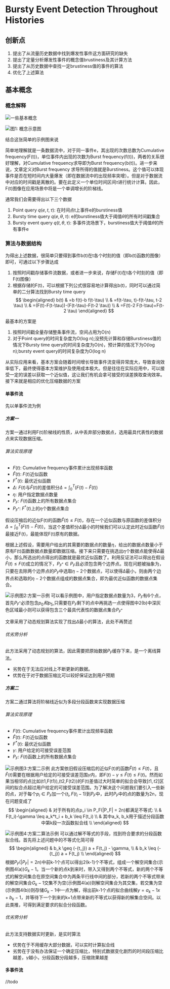 # Bursty Event Detection Throughout Histories
## 创新点
1. 提出了从流量历史数据中找到爆发性事件这方面研究的缺失
2. 提出了定量分析爆发性事件的概念值brustiness及其计算方法
3. 提出了从历史数据中查找一定brustiness值的事件的算法
4. 优化了上述算法
## 基本概念
### 概念解释
![一些基本概念](pics/BEDTH_0.png)

![图1: 概念示意图](pics/BEDTH_1.png)

结合这张简单的示例图来说

简单地理解就是一条数据流中，对于同一事件e，其出现的次数总数为Cumulative frequency(F(t))，单位事件内出现的次数为Burst frequency(f(t))，两者的关系很好理解，对Cumulative frequency求导即为Burst frequency(b(t))。进一步来说，文章定义对Burst frequency 求导所得的值就是Burstiness。这个值可以体现事件是否在短时间内大量爆发（即在数据流中的出现频率突增）。但是对于数据流中对应的时间戳是离散的。要在此定义一个单位时间区间$\tau$进行统计计算。因此，F(t)图像在应用场景中将是一个单调增长的阶梯线。

通常我们会需要得出以下三个数据
1. Point query $q(e,t,\tau)$: 在时间点t上事件e的burstiness值
2. Bursty time query $q(e,\theta, \tau)$: e的burstiness值大于阈值$\theta$的所有时间戳集合
3. Bursty event query $q(t,\theta, \tau)$: 多事件流场景下，burstiness值大于阈值$\theta$的所有事件e 

### 算法与数据结构
为得出上述数据，很简单只要得到事件b(t)在t各个时刻的值（即b(t)函数的图像）即可，可通过以下步骤达成
1. 按照时间戳存储事件流数据，或者进一步来说，存储F(t)在t各个时刻的值（即F(t)图像）
2. 根据存储的F(t)，可以根据下列公式很容易地计算得出b(t)，同时可以通过简单的二分算法找到Bursty time query
$$
\begin{aligned}
b(t) & =b f(t)-b f(t-\tau) \\
& =f(t-\tau, t)-f(t-\tau, t-2 \tau) \\
& =(F(t)-F(t-\tau))-(F(t-\tau)-F(t-2 \tau)) \\
& =F(t)-2 F(t-\tau)+F(t-2 \tau)
\end{aligned}
$$

最基本的方案是
1. 按照时间戳全量存储整条事件流，空间占用为O(n)
2. 对于Point query的时间复杂度为O(log n);没预先计算和存储Burstiness值的情况下Bursty time query的时间复杂度为O(n)，预计算的情况下为O(log n);bursty event query的时间复杂度为O(log n)

从实际应用来看，基本方案会随着时间增长导致事件流变得异常庞大，导致查询效率低下，最终使得基本方案维护及使用成本极大。但是往往在实际应用中，可以接受一定的误差以获取一个近似值，这让我们有机会拿可接受的误差换取查询效率。接下来就是相应的优化压缩数据的方案

#### 单事件流
先以单事件流为例
##### 方案一
方案一通过利用F(t)阶梯线的性质，从中丢弃部分数据点，选用最具代表性的数据点来实现数据压缩。
###### 算法实现原理
- $F(t)$: Cumulative frequency事件累计出现频率函数
- $\widehat{F}(t)$: $F(t)$近似函数
- $F^*(t)$: 最优近似函数
- $\Delta$: $F(t)$与$\widehat{F}(t)$的差值积分$\Delta=\int_0^T(F(t)-\widehat{F}(t))$
- $\eta$: 用户指定数据点数量
- $P_F$: $F(t)$函数上的所有数据点集合
- $P_{F^*}$: $F^*(t)$上的$\eta$个数据点集合

假设压缩后的近似F(t)的函数$\widehat{F}(t) \leq F(t)$，存在一个近似函数与原函数的差值积分$\Delta=\int_0^T(F(t)-\widehat{F}(t))$，当这个差值积分$\Delta$最小的时候我们可以认定此时近似函数$\widehat{F}(t)$最接近F(t)，最能体现F(t)原有的数据。

根据上述假设，需要用户给出的其需要的数据点的数量$\eta$，给出的数据点数量小于原有F(t)函数数据点数量即数据压缩。接下来只需要在挑选出$\eta$个数据点能使得$\Delta$最小，那么所选出的点得出的函数就是最优近似函数了。利用反证法可以得出在假设$\widehat{F}(t) \leq F(t)$成立的情况下，$P_{F^*} \in  P_F$且必须包含两个边界点。现在问题被抽象为，只要在去除两个边界点的$P_F$中选取$\eta-2$个数据点，可以使得$\Delta$最小，则由两个边界点和选取的$\eta-2$个数据点组成的数据点集合，即为最优近似函数的数据点集合。

![示例图2:方案一示例](pics/BEDTH_3.png)
可以看示例图中，用户指定数据点数量为3，$P_F$有6个点，首先$P_{F^*}$必须包含${p_0}和{p_5}$,只需要在$P_F$剩下的点中再挑选一点使得图中2(b)中深灰色区域最小则可以获得包含三个最具代表性的数据点集合$P_{F^*}$

文章采用了动态规划算法实现了找出$\Delta$最小的算法，此处不再赘述
###### 优劣势分析
此方法采用了动态规划的算法，因此需要把原始数据$P_F$缓存下来，是一个离线算法。
- 劣势在于无法应对线上不断更新的数据。
- 优势在于对于数据压缩比可以较好保证达到用户预期
##### 方案二
方案二通过算法将阶梯线近似为多段分段函数来实现数据压缩
###### 算法实现原理
- $F(t)$: Cumulative frequency事件累计出现频率函数
- $\widehat{F}(t)$: $F(t)$近似函数
- $F^*(t)$: 最优近似函数
- $\gamma$: 用户给定的可接受误差范围
- $P_F$: $F(t)$函数上的所有数据点集合

![示例图3:方案二示例](pics/BEDTH_4.png)
此方案依旧假设压缩后的近似F(t)的函数$\widehat{F}(t) \leq F(t)$，且$\widehat{F}(t)$需要在根据用户给定的可接受误差范围$\gamma$内，即$F(t)-\gamma \leq \widehat{F}(t) \leq F(t)$。然而如果当相邻的点比如(t1,F(t1)),(t2,F(t2))的F(t)差值过大时简单的拟合会导致$[t1,t2]$区间的拟合点超过用户给定的可接受误差范围。为了解决这个问题我们要引入一些新的点，对于每个$p_i \in P_F$加一个$(t_i,F(t_i -1)$到$P_F$中，此时$P_F$中的点的数量为2n，现在问题变成了
$$
\begin{aligned}
& 对于所有的点p_i \in P_F(|P_F| = 2n)都满足不等式: \\
&   F(t_i)-\gamma \leq a_k*t_i + b_k \leq F(t_i) \\
& 其中a_k, b_k用于描述分段函数中第k段一次函数拟合线 \\
\end{aligned}
$$

![示例图4:方案二算法示例](pics/BEDTH_5.png)
可以通过解不等式的手段，找到符合要求的分段函数拟合线。首先将上述问题中的不等式化简可得
$$
\begin{aligned}
& b_k \geq (-{t_j}) a + F(t_j) - \gamma, \\
& b_k \leq (-{t_j}) a + F(t_j) \\
\end{aligned}
$$
根据$P_F(|P_F| = 2n)$中前k-1个点可以得出2(k-1)个不等式，组成一个解空间集合(示例图4(a))$G_k-1$。当一个新的点k到来时，带入又得到两个不等式，新的两个不等式的解空间集合在原空间集合中为两条平行线中间的部分，若新的两个不等式带来的解空间集合$G_k-1$交集不为空(示例图4(a))则解空间集合为其交集，若交集为空(示例图4(b))则存储$G_k-1$中一点为解，得出前k-1个点的拟合曲线解$y=a_k-1 x + b_k-1$，并等待下一个到来的k+1点带来新的不等式以获得新的解集合空间。以此类推，可得到满足要求的拟合分段函数。

###### 优劣势分析
此方法支持数据实时更新，是实时算法
- 优势在于不用缓存大部分数据，可以实时计算拟合线
- 劣势在于没有办法保证一个确定压缩比，特别式数据变化剧烈的时间段压缩比越差，$\gamma$越小，分段函数分段越多，压缩效果越差
#### 多事件流  
//todo